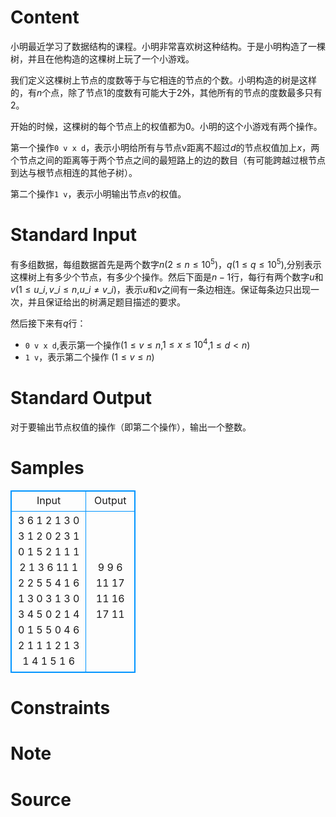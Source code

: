 
# Content

小明最近学习了数据结构的课程。小明非常喜欢树这种结构。于是小明构造了一棵树，并且在他构造的这棵树上玩了一个小游戏。

我们定义这棵树上节点的度数等于与它相连的节点的个数。小明构造的树是这样的，有$n$个点，除了节点1的度数有可能大于$2$外，其他所有的节点的度数最多只有$2$。

开始的时候，这棵树的每个节点上的权值都为$0$。小明的这个小游戏有两个操作。

第一个操作`0 v x d`，表示小明给所有与节点v距离不超过$d$的节点权值加上$x$，两个节点之间的距离等于两个节点之间的最短路上的边的数目（有可能跨越过根节点到达与根节点相连的其他子树）。

第二个操作`1 v`，表示小明输出节点$v$的权值。

# Standard Input

有多组数据，每组数据首先是两个数字$n$($2\leq n\leq 10^5$)，$q$($1\leq q\leq 10^5$),分别表示这棵树上有多少个节点，有多少个操作。然后下面是$n-1$行，每行有两个数字$u$和$v$($1\leq u\_i,v\_i\leq n$,$u\_i\neq v\_i$)，表示$u$和$v$之间有一条边相连。保证每条边只出现一次，并且保证给出的树满足题目描述的要求。

然后接下来有$q$行：
* `0 v x d`,表示第一个操作($1\leq v\leq n$,$1\leq x\leq 10^4$,$1\leq d < n$)
* `1 v`，表示第二个操作 ($1\leq v\leq n$)

# Standard Output

对于要输出节点权值的操作（即第二个操作），输出一个整数。

# Samples

<style>
        table,table tr th, table tr td { border:1px solid #0094ff; }
        table { width: 200px; min-height: 25px; line-height: 25px; text-align: center; border-collapse: collapse;}   
    </style>
<table>
	<tr>
		<td>Input</td>
		<td>Output</td>
	</tr>
<tr><td>3 6
1 2
1 3
0 3 1 2
0 2 3 1
0 1 5 2
1 1
1 2
1 3
6 11
1 2
2 5
5 4
1 6
1 3
0 3 1 3
0 3 4 5
0 2 1 4
0 1 5 5
0 4 6 2
1 1
1 2
1 3
1 4
1 5
1 6</td><td>9
9
6
11
17
11
16
17
11</td></tr></table>


# Constraints



# Note



# Source


